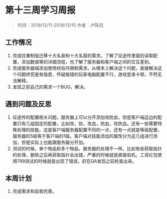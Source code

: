 # 第十三周学习周报

> 时间：2018/12/11-2018/12/15
> 作者：卢陈侃

## 工作情况
1. 完成往重制版迁移十大名泉和十大名窟的需求。了解了征途传里面的读取配置，添加数值等的详细流程，也了解了服务器和客户端之间的交互差别。
2. 完成服务器端添加使用经验丹限制需求。从根本上解决这个问题，直接解决这个问题终究是有隐患，怀疑报错的玩家电脑配置不行，游戏登录卡顿，不然无法解释。
3. 发现之前自己的需求一个BUG，解决。

## 遇到问题及反思
1. 征途传的配置相关问题，服务器上可以分开添加攻防血，但是客户端这边的配置只有几组固定的配置，比如攻，防，攻血，防血，攻防血。还有一些需要特殊处理的技能。这是客户端服务器配置不同的一点，还有一点就是等级配置，服务器的5级等于客户端的1级。客户端对技能添加的属性分为这几组进行添加，但是实际上也能跟服务器分开加。
2. 测试的时候，单个物品和多个物品，服务器的处理不一样。比如有些获取指针的处理，删除之后再获取指针会出错，严重的时候就是直接宕机。工资红包使用799测试的时候就是出现了错误，赶在QA发现之前检查出来。

## 本周计划
1. 完成需求和自我完善。